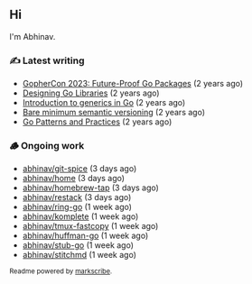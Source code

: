 ## Hi

I'm Abhinav.

### ✍️ Latest writing


- [GopherCon 2023: Future-Proof Go Packages](https://abhinavg.net/2023/09/27/future-proof-packages/) (2 years ago)
- [Designing Go Libraries](https://abhinavg.net/2022/12/06/designing-go-libraries/) (2 years ago)
- [Introduction to generics in Go](https://abhinavg.net/2022/11/23/generics-intro/) (2 years ago)
- [Bare minimum semantic versioning](https://abhinavg.net/2022/11/07/semver/) (2 years ago)
- [Go Patterns and Practices](https://abhinavg.net/2022/09/19/go-patterns-and-practices-talk/) (2 years ago)

### 🪵 Ongoing work


- [abhinav/git-spice](https://github.com/abhinav/git-spice) (3 days ago)
- [abhinav/home](https://github.com/abhinav/home) (3 days ago)
- [abhinav/homebrew-tap](https://github.com/abhinav/homebrew-tap) (3 days ago)
- [abhinav/restack](https://github.com/abhinav/restack) (3 days ago)
- [abhinav/ring-go](https://github.com/abhinav/ring-go) (1 week ago)
- [abhinav/komplete](https://github.com/abhinav/komplete) (1 week ago)
- [abhinav/tmux-fastcopy](https://github.com/abhinav/tmux-fastcopy) (1 week ago)
- [abhinav/huffman-go](https://github.com/abhinav/huffman-go) (1 week ago)
- [abhinav/stub-go](https://github.com/abhinav/stub-go) (1 week ago)
- [abhinav/stitchmd](https://github.com/abhinav/stitchmd) (1 week ago)

<sub>Readme powered by [markscribe](https://github.com/muesli/markscribe).</sub>
